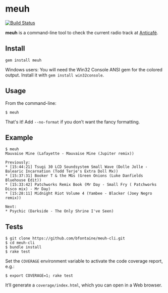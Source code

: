 # meuh

[![Build Status](https://travis-ci.org/bfontaine/meuh-cli.png?branch=master)](https://travis-ci.org/bfontaine/meuh-cli)

**meuh** is a command-line tool to check the current radio track at
[Anticafé][anticafe].

[anticafe]: http://anticafe.fr/en

## Install

```
gem install meuh
```

Windows users: You will need the Win32 Console ANSI gem for the colored output.
Install it with `gem install win32console`.

## Usage

From the command-line:

```
$ meuh
```

That's it! Add `--no-format` if you don’t want the fancy formatting.

## Example

```
$ meuh
Mauvaise Mine (Lafayette - Mauvaise Mine (Jupiter remix))

Previously:
* [15:44:21] Tsugi 30 LCD Soundsystem Small Wave (Dolle Jolle - Balearic Incarnation (Todd Terje's Extra Doll Mx))
* [15:37:31] Booker T & the MGs (Green Onions (Luke Danfields Bluehouse Edit))
* [15:33:42] Patchworks Remix Book (Mr Day - Small Fry ( Patchworks Disco mix) - Mr Day)
* [15:28:11] Midnight Riot Volume 4 (Yambee - Blacker (Joey Negro remix))

Next:
* Psychic (Darkside - The Only Shrine I've Seen)
```

## Tests

```
$ git clone https://github.com/bfontaine/meuh-cli.git
$ cd meuh-cli
$ bundle install
$ rake test
```

Set the `COVERAGE` environment variable to activate the code
coverage report, e.g.:

```
$ export COVERAGE=1; rake test
```


It’ll generate a `coverage/index.html`, which you can open in a
Web browser.
